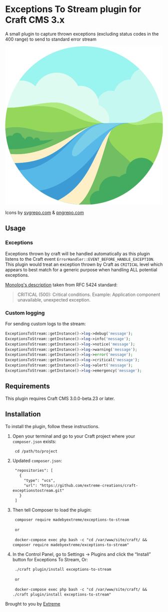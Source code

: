 # Exceptions To Stream plugin for Craft CMS 3.x

A small plugin to capture thrown exceptions (excluding status codes in the 400 range) to send to standard error stream

![Screenshot](resources/img/plugin-logo.png)

Icons by [svgrepo.com](https://www.svgrepo.com/svg/38944/river) & [pngrepo.com](https://www.pngrepo.com/svg/129426/river)

## Usage

### Exceptions

Exceptions thrown by craft will be handled automatically as this plugin listens to the Craft event `ErrorHandler::EVENT_BEFORE_HANDLE_EXCEPTION`.
This plugin would treat an exception thrown by Craft as `CRITICAL` level which appears to best match for a generic purpose when handling ALL potential exceptions.

[Monolog's description](https://github.com/Seldaek/monolog/blob/main/doc/01-usage.md#log-levels) taken from RFC 5424 standard:

> CRITICAL (500): Critical conditions. Example: Application component unavailable, unexpected exception.

### Custom logging

For sending custom logs to the stream:

```php
ExceptionsToStream::getInstance()->log->debug('message');
ExceptionsToStream::getInstance()->log->info('message');
ExceptionsToStream::getInstance()->log->notice('message');
ExceptionsToStream::getInstance()->log->warning('message');
ExceptionsToStream::getInstance()->log->error('message');
ExceptionsToStream::getInstance()->log->critical('message');
ExceptionsToStream::getInstance()->log->alert('message');
ExceptionsToStream::getInstance()->log->emergency('message');
```

## Requirements

This plugin requires Craft CMS 3.0.0-beta.23 or later.

## Installation

To install the plugin, follow these instructions.

1. Open your terminal and go to your Craft project where your `composer.json` exists:

        cd /path/to/project

2. Updated `composer.json`:

        "repositories": [
          {
            "type": "vcs",
            "url": "https://github.com/extreme-creations/craft-exceptionstostream.git"
          }
        ]

3. Then tell Composer to load the plugin:

        composer require madebyextreme/exceptions-to-stream

        or

        docker-compose exec php bash -c "cd /var/www/site/craft/ && composer require madebyextreme/exceptions-to-stream"

4. In the Control Panel, go to Settings → Plugins and click the “Install” button for Exceptions To Stream, Or:

        ./craft plugin/install exceptions-to-stream

        or

        docker-compose exec php bash -c "cd /var/www/site/craft/ && ./craft plugin/install exceptions-to-stream"

Brought to you by [Extreme](https://madebyextreme.com/)
